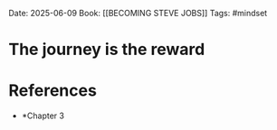 Date: 2025-06-09
Book: [[BECOMING STEVE JOBS]]
Tags: #mindset 

# The journey is the reward

# References 
- *Chapter 3 